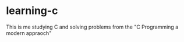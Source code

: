 # learning-c 

This is me studying C and solving problems from the "C Programming a modern appraoch"
